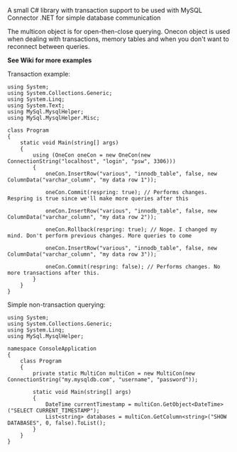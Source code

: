 A small C# library with transaction support to be used with MySQL Connector .NET for simple database communication

The multicon object is for open-then-close querying. Onecon object is used when dealing with transactions, memory tables and when you don't want to reconnect between queries.

**See Wiki for more examples**

Transaction example:
```
using System;
using System.Collections.Generic;
using System.Linq;
using System.Text;
using MySql.MysqlHelper;
using MySql.MysqlHelper.Misc;

class Program
{
    static void Main(string[] args)
    {
        using (OneCon oneCon = new OneCon(new ConnectionString("localhost", "login", "psw", 3306)))
        {
            oneCon.InsertRow("various", "innodb_table", false, new ColumnData("varchar_column", "my data row 1"));

            oneCon.Commit(respring: true); // Performs changes. Respring is true since we'll make more queries after this

            oneCon.InsertRow("various", "innodb_table", false, new ColumnData("varchar_column", "my data row 2"));

            oneCon.Rollback(respring: true); // Nope. I changed my mind. Don't perform previous changes. More queries to come

            oneCon.InsertRow("various", "innodb_table", false, new ColumnData("varchar_column", "my data row 3"));

            oneCon.Commit(respring: false); // Performs changes. No more transactions after this.
        }
    }
}
```


Simple non-transaction querying:
```
using System;
using System.Collections.Generic;
using System.Linq;
using MySql.MysqlHelper;

namespace ConsoleApplication
{
    class Program
    {
        private static MultiCon multiCon = new MultiCon(new ConnectionString("my.mysqldb.com", "username", "password"));

        static void Main(string[] args)
        {
            DateTime currentTimestamp = multiCon.GetObject<DateTime>("SELECT CURRENT_TIMESTAMP");
            List<string> databases = multiCon.GetColumn<string>("SHOW DATABASES", 0, false).ToList();
        }
    }
}
```